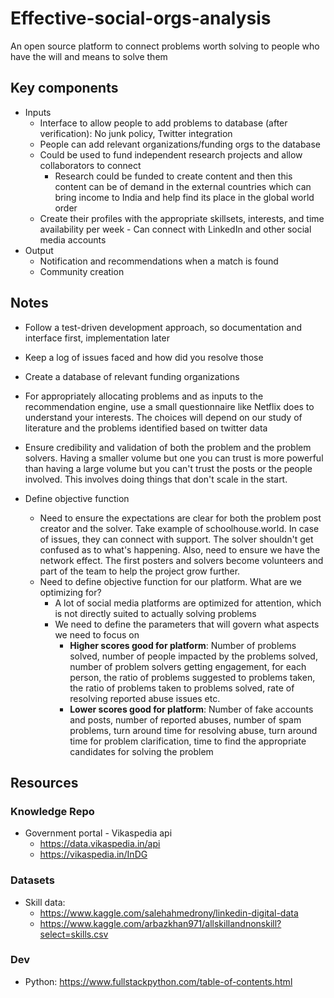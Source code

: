 # Effective-social-orgs-analysis

An open source platform to connect problems worth solving to people who have the will and means to solve them

## Key components

* Inputs
  * Interface to allow people to add problems to database (after verification): No junk policy, Twitter integration
  * People can add relevant organizations/funding orgs to the database
  * Could be used to fund independent research projects and allow collaborators to connect
    * Research could be funded to create content and then this content can be of demand in the external countries which can bring income to India and help find its place in the global world order
  * Create their profiles with the appropriate skillsets, interests, and time availability per week - Can connect with LinkedIn and other social media accounts
* Output
  * Notification and recommendations when a match is found
  * Community creation

## Notes

* Follow a test-driven development approach, so documentation and interface first, implementation later
* Keep a log of issues faced and how did you resolve those
* Create a database of relevant funding organizations
* For appropriately allocating problems and as inputs to the recommendation engine, use a small questionnaire like Netflix does to understand your interests. The choices will depend on our study of literature and the problems identified based on twitter data
* Ensure credibility and validation of both the problem and the problem solvers. Having a smaller volume but one you can trust is more powerful than having a large volume but you can't trust the posts or the people involved. This involves doing things that don't scale in the start.

* Define objective function
  * Need to ensure the expectations are clear for both the problem post creator and the solver. Take example of schoolhouse.world. In case of issues, they can connect with support. The solver shouldn't get confused as to what's happening. Also, need to ensure we have the network effect. The first posters and solvers become volunteers and part of the team to help the project grow further.
  * Need to define objective function for our platform. What are we optimizing for?
    * A lot of social media platforms are optimized for attention, which is not directly suited to actually solving problems
    * We need to define the parameters that will govern what aspects we need to focus on
      * **Higher scores good for platform**: Number of problems solved, number of people impacted by the problems solved, number of problem solvers getting engagement, for each person, the ratio of problems suggested to problems taken, the ratio of problems taken to problems solved, rate of resolving reported abuse issues etc.
      * **Lower scores good for platform**: Number of fake accounts and posts, number of reported abuses, number of spam problems, turn around time for resolving abuse, turn around time for problem clarification, time to find the appropriate candidates for solving the problem
  
## Resources

### Knowledge Repo

* Government portal - Vikaspedia api
  * <https://data.vikaspedia.in/api>
  * <https://vikaspedia.in/InDG>

### Datasets

* Skill data:
  * <https://www.kaggle.com/salehahmedrony/linkedin-digital-data>
  * <https://www.kaggle.com/arbazkhan971/allskillandnonskill?select=skills.csv>

### Dev

* Python: <https://www.fullstackpython.com/table-of-contents.html>
